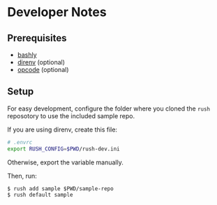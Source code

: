 # Developer Notes

## Prerequisites

- [bashly](https://github.com/DannyBen/bashly)
- [direnv](https://direnv.net/) (optional)
- [opcode](https://github.com/DannyBen/opcode)  (optional)

## Setup

For easy development, configure the folder where you cloned the `rush`
reposotory to use the included sample repo.

If you are using direnv, create this file:

```bash
# .envrc
export RUSH_CONFIG=$PWD/rush-dev.ini
```

Otherwise, export the variable manually.

Then, run:

```
$ rush add sample $PWD/sample-repo
$ rush default sample
```

